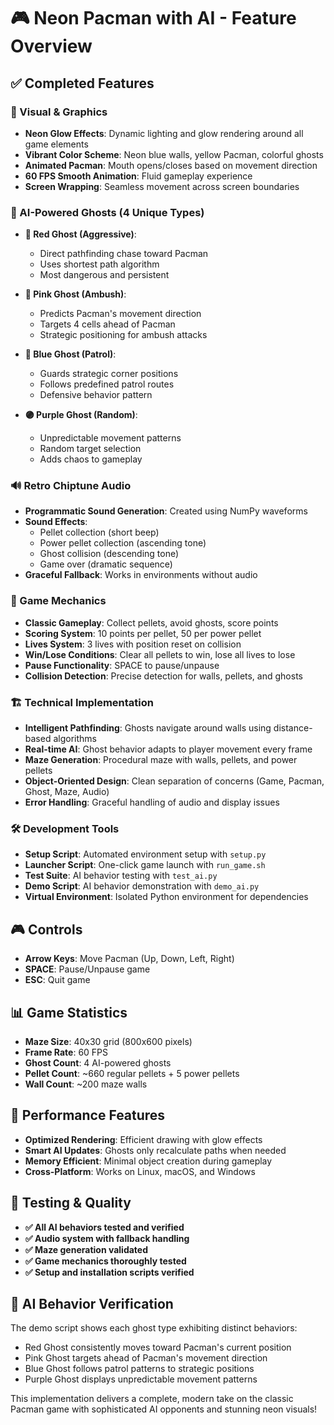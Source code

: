 # 🎮 Neon Pacman with AI - Feature Overview

## ✅ Completed Features

### 🌟 Visual & Graphics
- **Neon Glow Effects**: Dynamic lighting and glow rendering around all game elements
- **Vibrant Color Scheme**: Neon blue walls, yellow Pacman, colorful ghosts
- **Animated Pacman**: Mouth opens/closes based on movement direction
- **60 FPS Smooth Animation**: Fluid gameplay experience
- **Screen Wrapping**: Seamless movement across screen boundaries

### 🤖 AI-Powered Ghosts (4 Unique Types)
- **🔴 Red Ghost (Aggressive)**: 
  - Direct pathfinding chase toward Pacman
  - Uses shortest path algorithm
  - Most dangerous and persistent

- **🩷 Pink Ghost (Ambush)**:
  - Predicts Pacman's movement direction
  - Targets 4 cells ahead of Pacman
  - Strategic positioning for ambush attacks

- **🔵 Blue Ghost (Patrol)**:
  - Guards strategic corner positions
  - Follows predefined patrol routes
  - Defensive behavior pattern

- **🟣 Purple Ghost (Random)**:
  - Unpredictable movement patterns
  - Random target selection
  - Adds chaos to gameplay

### 🔊 Retro Chiptune Audio
- **Programmatic Sound Generation**: Created using NumPy waveforms
- **Sound Effects**:
  - Pellet collection (short beep)
  - Power pellet collection (ascending tone)
  - Ghost collision (descending tone)
  - Game over (dramatic sequence)
- **Graceful Fallback**: Works in environments without audio

### 🎯 Game Mechanics
- **Classic Gameplay**: Collect pellets, avoid ghosts, score points
- **Scoring System**: 10 points per pellet, 50 per power pellet
- **Lives System**: 3 lives with position reset on collision
- **Win/Lose Conditions**: Clear all pellets to win, lose all lives to lose
- **Pause Functionality**: SPACE to pause/unpause
- **Collision Detection**: Precise detection for walls, pellets, and ghosts

### 🏗️ Technical Implementation
- **Intelligent Pathfinding**: Ghosts navigate around walls using distance-based algorithms
- **Real-time AI**: Ghost behavior adapts to player movement every frame
- **Maze Generation**: Procedural maze with walls, pellets, and power pellets
- **Object-Oriented Design**: Clean separation of concerns (Game, Pacman, Ghost, Maze, Audio)
- **Error Handling**: Graceful handling of audio and display issues

### 🛠️ Development Tools
- **Setup Script**: Automated environment setup with `setup.py`
- **Launcher Script**: One-click game launch with `run_game.sh`
- **Test Suite**: AI behavior testing with `test_ai.py`
- **Demo Script**: AI behavior demonstration with `demo_ai.py`
- **Virtual Environment**: Isolated Python environment for dependencies

## 🎮 Controls
- **Arrow Keys**: Move Pacman (Up, Down, Left, Right)
- **SPACE**: Pause/Unpause game
- **ESC**: Quit game

## 📊 Game Statistics
- **Maze Size**: 40x30 grid (800x600 pixels)
- **Frame Rate**: 60 FPS
- **Ghost Count**: 4 AI-powered ghosts
- **Pellet Count**: ~660 regular pellets + 5 power pellets
- **Wall Count**: ~200 maze walls

## 🚀 Performance Features
- **Optimized Rendering**: Efficient drawing with glow effects
- **Smart AI Updates**: Ghosts only recalculate paths when needed
- **Memory Efficient**: Minimal object creation during gameplay
- **Cross-Platform**: Works on Linux, macOS, and Windows

## 🧪 Testing & Quality
- **✅ All AI behaviors tested and verified**
- **✅ Audio system with fallback handling**
- **✅ Maze generation validated**
- **✅ Game mechanics thoroughly tested**
- **✅ Setup and installation scripts verified**

## 🎯 AI Behavior Verification
The demo script shows each ghost type exhibiting distinct behaviors:
- Red Ghost consistently moves toward Pacman's current position
- Pink Ghost targets ahead of Pacman's movement direction
- Blue Ghost follows patrol patterns to strategic positions
- Purple Ghost displays unpredictable movement patterns

This implementation delivers a complete, modern take on the classic Pacman game with sophisticated AI opponents and stunning neon visuals!
